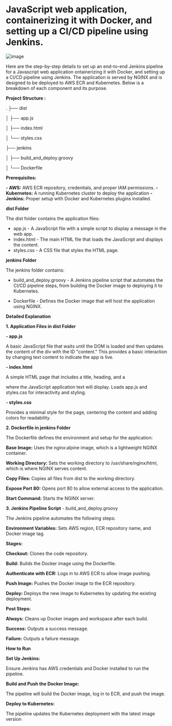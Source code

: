 # JavaScript web application, containerizing it with Docker, and setting up a CI/CD pipeline using Jenkins.

![image](https://github.com/user-attachments/assets/f1b954cc-eef8-498a-a89f-89f7ae6e3db4)



Here are the step-by-step details to set up an end-to-end Jenkins pipeline for a Javascript web application ontainerizing it with Docker, and setting up a CI/CD pipeline using Jenkins. The application is served by NGINX and is designed to be deployed to AWS ECR and Kubernetes. Below is a breakdown of each component and its purpose.

**Project Structure :** 

.
├── dist

│   ├── app.js

│   ├── index.html

│   └── styles.css

├── jenkins

│   ├── build_and_deploy.groovy

│   └── Dockerfile


**Prerequisites:**

   **-  AWS:** AWS ECR repository, credentials, and proper IAM permissions.
   **-  Kubernetes:** A running Kubernetes cluster to deploy the application
   **-  Jenkins:** Proper setup with Docker and Kubernetes plugins installed.
   

**dist Folder**

The dist folder contains the application files:

- app.js - A JavaScript file with a simple script to display a message in the web app.
- index.html - The main HTML file that loads the JavaScript and displays the content.
- styles.css - A CSS file that styles the HTML page.

**jenkins Folder**

The jenkins folder contains:

- build_and_deploy.groovy - A Jenkins pipeline script that automates the CI/CD pipeline steps, from building the Docker image to deploying it to Kubernetes.

- Dockerfile - Defines the Docker image that will host the application using NGINX.


**Detailed Explanation**


**1. Application Files in dist Folder**
   
**- app.js**

  A basic JavaScript file that waits until the DOM is loaded and then updates the content of the div with the ID "content."
  This provides a basic interaction by changing text content to indicate the app is live.

**- index.html**

A simple HTML page that includes a title, heading, and a <div> where the JavaScript application text will display.
Loads app.js and styles.css for interactivity and styling.

**- styles.css**

Provides a minimal style for the page, centering the content and adding colors for readability.

**2. Dockerfile in jenkins Folder**

The Dockerfile defines the environment and setup for the application:

**Base Image:** Uses the nginx:alpine image, which is a lightweight NGINX container.

**Working Directory:** Sets the working directory to /usr/share/nginx/html, which is where NGINX serves content.

**Copy Files:** Copies all files from dist to the working directory.

**Expose Port 80:** Opens port 80 to allow external access to the application.

**Start Command:** Starts the NGINX server.


**3. Jenkins Pipeline Script** - build_and_deploy.groovy

The Jenkins pipeline automates the following steps:

**Environment Variables:** Sets AWS region, ECR repository name, and Docker image tag.


**Stages:**

**Checkout:** Clones the code repository.

**Build:** Builds the Docker image using the Dockerfile.

**Authenticate with ECR:** Logs in to AWS ECR to allow image pushing.

**Push Image:** Pushes the Docker image to the ECR repository.

**Deploy:** Deploys the new image to Kubernetes by updating the existing deployment.



**Post Steps:**

**Always:** Cleans up Docker images and workspace after each build.

**Success:** Outputs a success message.

**Failure:** Outputs a failure message.


**How to Run**


**Set Up Jenkins:**

Ensure Jenkins has AWS credentials and Docker installed to run the pipeline.

**Build and Push the Docker Image:**

The pipeline will build the Docker image, log in to ECR, and push the image.

**Deploy to Kubernetes:**

The pipeline updates the Kubernetes deployment with the latest image version


  
